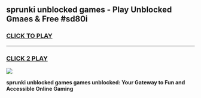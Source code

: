 
## sprunki unblocked games - Play Unblocked Gmaes & Free #sd80i
<h3>
<a href="https://news.freeplayer.one?title=sprunki_unblocked_games&ref=03M">CLICK TO PLAY</a></h3>
<hr>

<h3>
<a href="https://news.freeplayer.one?title=sprunki_unblocked_games&ref=03M">CLICK 2 PLAY</a>
  
</h3>

<a href="https://news.freeplayer.one?title=sprunki_unblocked_games&ref=03M"><img src="https://clearcache.store/games.png"></a>


**sprunki unblocked games games unblocked: Your Gateway to Fun and Accessible Online Gaming**
